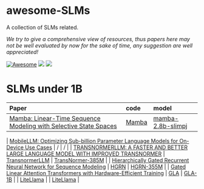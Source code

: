 # awesome-SLMs
A collection of SLMs related.

*We try to give a comprehensive view of resources, thus papers here may not be well evaluated by now for the sake of time, any suggestion are well appreciated!*

[![Awesome](https://awesome.re/badge.svg)](https://github.com/4IK1d/awesome-SLMs/) 
![](https://img.shields.io/github/last-commit/4IK1d/awesome-SLMs?color=green) 
![](https://img.shields.io/badge/PRs-Welcome-red)

<!-- General -->
<!-- 

 -->

 

# SLMs under 1B

| Paper | code | model |
| :---------------------------------------------- | :---------------------------------------------- | :---------------------------------------------- |
|  [Mamba: Linear-Time Sequence Modeling with Selective State Spaces](https://arxiv.org/abs/2312.00752)  | [Mamba](https://github.com/state-spaces/mamba/tree/main) | [mamba-2.8b-slimpj](https://huggingface.co/state-spaces/mamba-2.8b-slimpj) |
<!--M2-->
|  [MobileLLM: Optimizing Sub-billion Parameter Language Models for On-Device Use Cases](https://arxiv.org/abs/2402.14905)  | / | / |
|  [TRANSNORMERLLM: A FASTER AND BETTER LARGE LANGUAGE MODEL WITH IMPROVED TRANSNORMER](https://arxiv.org/pdf/2307.14995.pdf)  | [TransnormerLLM](https://github.com/OpenNLPLab/TransnormerLLM) | [TransNormer-385M](https://huggingface.co/OpenNLPLab/TransNormerLLM-385M) |
|  [Hierarchically Gated Recurrent Neural Network for Sequence Modeling](https://arxiv.org/pdf/2311.04823.pdf)  | [HGRN](https://github.com/OpenNLPLab/HGRN) | [HGRN-355M](https://huggingface.co/OpenNLPLab/HGRN-355M) |
|  [Gated Linear Attention Transformers with Hardware-Efficient Training](https://arxiv.org/abs/2312.06635)  | [GLA](https://github.com/berlino/gated_linear_attention) | [GLA-1B](https://huggingface.co/bailin28/gla-1B-100B/tree/main) |
|  [LiteLlama](https://arxiv.org/pdf/2307.14995.pdf)  |  | [LiteLlama](https://huggingface.co/ahxt/LiteLlama-460M-1T) |



<!-- 
Chameleon: Plug-and-Play Compositional Reasoning with Large Language Models|https://arxiv.org/pdf/2304.09842.pdf|Chameleon|https://chameleon-llm.github.io/|ScienceQA|https://scienceqa.github.io/|TabMWP|https://promptpg.github.io/
Program of thoughts prompting: Disentangling computation from reasoning for numerical reasoning tasks|https://arxiv.org/abs/2211.12588|code|https://github.com/wenhuchen/Program-of-Thoughts|data|https://github.com/wenhuchen/Program-of-Thoughts
ToolAlpaca: Generalized Tool Learning for Language Models with 3000 Simulated Cases|https://arxiv.org/pdf/2306.05301.pdf|code||data||
TALM: Tool Augmented Language Models|https://arxiv.org/pdf/2205.12255.pdf|code||NaturalQuestions|https://ai.google.com/research/NaturalQuestions|MathQA|https://math-qa.github.io/math-QA/
Adaptive Chameleon or Stubborn Sloth: Unraveling the Behavior of Large Language Models in Knowledge Clashes|https://arxiv.org/pdf/2305.13300.pdf|LLM-knowledge-conflict|https://github.com/OSU-NLP-Group/LLM-Knowledge-Conflict|conflictQA|https://github.com/OSU-NLP-Group/LLM-Knowledge-Conflict/tree/main/conflictQA
On the Tool Manipulation Capability of Open-source Large Language Models|https://arxiv.org/pdf/2305.16504.pdf|ToolBench|https://github.com/sambanova/toolbench|ToolBench|https://github.com/sambanova/toolbench
CREATOR: Disentangling Abstract and Concrete Reasonings of Large
Language Models through Tool Creation|https://arxiv.org/pdf/2305.14318.pdf|code||MATH|https://github.com/hendrycks/math/|abMWP|https://promptpg.github.io/
HuggingGPT: Solving AI Tasks with ChatGPT and its Friends in HuggingFace|https://arxiv.org/pdf/2303.17580.pdf|huggingGPT|https://github.com/microsoft/JARVIS|data|https://github.com/microsoft/JARVIS|
ToolkenGPT: Augmenting Frozen Language Models with Massive Tools via Tool Embeddings|https://arxiv.org/pdf/2305.11554.pdf|/||/||
WebGPT: Browser-assisted question-answering with human feedback|https://arxiv.org/abs/2112.09332|/||/||
WebCPM: Interactive Web Search for Chinese Long-form Question Answering|https://arxiv.org/abs/2305.06849|webcpm|https://github.com/thunlp/WebCPM|data|https://github.com/thunlp/WebCPM
SwiftSage: A Generative Agent with Fast and Slow Thinking for Complex Interactive Tasks|https://arxiv.org/abs/2305.17390|SwiftSage|https://github.com/yuchenlin/swiftsage/|ScienceWorld benchmark|https://sciworld.apps.allenai.org/
ReWOO: Decoupling Reasoning from Observations for Efficient Augmented Language Models|https://arxiv.org/abs/2305.18323|ReWOO|https://github.com/billxbf/ReWOO|hotpotqa|https://paperswithcode.com/dataset/hotpotqa
 -->

<!--
## Refer to Awesome Lists

We are standing on the shoulders of giants, inspired and borrow a lot from them.

- **[Awesome-Multimodal-Reasoning](https://github.com/atfortes/Awesome-Multimodal-Reasoning)**  Collection of papers and resources on Multimodal Reasoning, including Vision-Language Models, Multimodal Chain-of-Thought, Visual Inference, and others.
 -->
